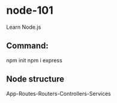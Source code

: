 # node-101
Learn Node.js

## Command:
npm init
npm i express

## Node structure
App-Routes-Routers-Controllers-Services
